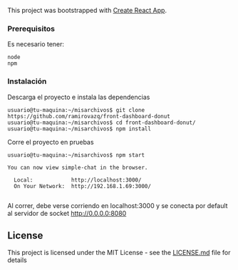 This project was bootstrapped with [Create React App](https://github.com/facebook/create-react-app).

### Prerequisitos

Es necesario tener:

```
node
npm
```

### Instalación

Descarga el proyecto e instala las dependencias

```
usuario@tu-maquina:~/misarchivos$ git clone https://github.com/ramirovazq/front-dashboard-donut
usuario@tu-maquina:~/misarchivos$ cd front-dashboard-donut/
usuario@tu-maquina:~/misarchivos$ npm install
```

Corre el proyecto en pruebas

```
usuario@tu-maquina:~/misarchivos$ npm start

You can now view simple-chat in the browser.

  Local:            http://localhost:3000/
  On Your Network:  http://192.168.1.69:3000/


```

Al correr, debe verse corriendo en localhost:3000 y se conecta por default al servidor de socket http://0.0.0.0:8080


## License

This project is licensed under the MIT License - see the [LICENSE.md](LICENSE.md) file for details

